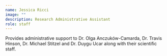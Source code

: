```yaml
---
name: Jessica Ricci
image: ""
description: Research Administrative Assistant
role: staff
---
```


Provides administrative support to Dr. Olga Anczuków-Camarda, Dr. Travis Hinson, Dr. Michael Stitzel and Dr. Duygu Ucar along with their scientific staff.
